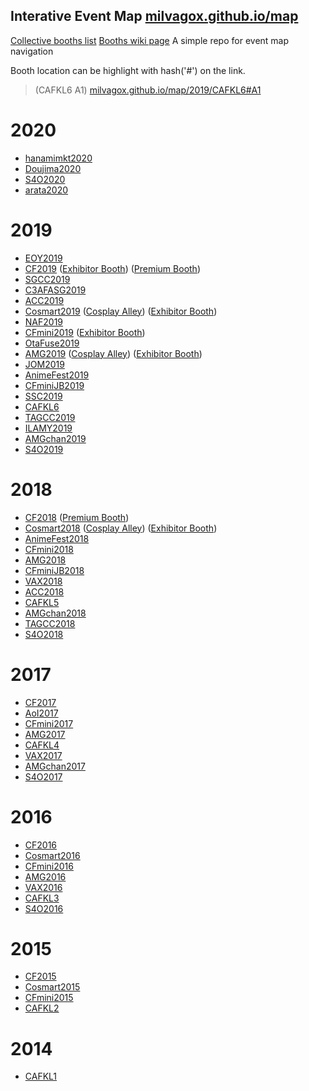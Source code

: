 Interative Event Map [milvagox.github.io/map](https://milvagox.github.io/map)
----
[Collective booths list](https://milvagox.github.io/map/booths)
[Booths wiki page](https://milvagox.miraheze.org/wiki/Main_Page)
A simple repo for event map navigation 

Booth location can be highlight with hash('#') on the link.
> (CAFKL6 A1) [milvagox.github.io/map/2019/CAFKL6#A1](https://milvagox.github.io/map/2019/CAFKL6#A1)


# 2020
- [hanamimkt2020](https://milvagox.github.io/map/2020/hanamimkt2020)
- [Doujima2020](https://milvagox.github.io/map/2020/Doujima2020)
- [S4O2020](https://milvagox.github.io/map/2020/S4O2020)
- [arata2020](https://milvagox.github.io/map/2020/arata2020)

# 2019
- [EOY2019](https://milvagox.github.io/map/2019/EOY2019)
- [CF2019](https://milvagox.github.io/map/2019/CF2019) ([Exhibitor Booth](https://milvagox.github.io/map/2019/CF2019E)) ([Premium Booth](https://milvagox.github.io/map/2019/CF2019P))
- [SGCC2019](https://milvagox.github.io/map/2019/SGCC2019)
- [C3AFASG2019](https://milvagox.github.io/map/2019/C3AFASG2019)
- [ACC2019](https://milvagox.github.io/map/2019/ACC2019)
- [Cosmart2019](https://milvagox.github.io/map/2019/Cosmart2019) ([Cosplay Alley](https://milvagox.github.io/map/2019/Cosmart2019C)) ([Exhibitor Booth](https://milvagox.github.io/map/2019/Cosmart2019E))
- [NAF2019](https://milvagox.github.io/map/2019/NAF2019)
- [CFmini2019](https://milvagox.github.io/map/2019/CFmini2019) ([Exhibitor Booth](https://milvagox.github.io/map/2019/CFmini2019E))
- [OtaFuse2019](https://milvagox.github.io/map/2019/OtaFuse2019)
- [AMG2019](https://milvagox.github.io/map/2019/AMG2019) ([Cosplay Alley](https://milvagox.github.io/map/2019/AMG2019C)) ([Exhibitor Booth](https://milvagox.github.io/map/2019/AMG2019E))
- [JOM2019](https://milvagox.github.io/map/2019/JOM2019)
- [AnimeFest2019](https://milvagox.github.io/map/2019/AnimeFest2019)
- [CFminiJB2019](https://milvagox.github.io/map/2019/CFminiJB2019)
- [SSC2019](https://milvagox.github.io/map/2019/SSC2019)
- [CAFKL6](https://milvagox.github.io/map/2019/CAFKL6)
- [TAGCC2019](https://milvagox.github.io/map/2019/TAGCC2019)
- [ILAMY2019](https://milvagox.github.io/map/2019/ILAMY2019)
- [AMGchan2019](https://milvagox.github.io/map/2019/AMGchan2019)
- [S4O2019](https://milvagox.github.io/map/2019/S4O2019)

# 2018
- [CF2018](https://milvagox.github.io/map/2018/CF2018) ([Premium Booth](https://milvagox.github.io/map/2018/CF2018P))
- [Cosmart2018](https://milvagox.github.io/map/2018/Cosmart2018) ([Cosplay Alley](https://milvagox.github.io/map/2018/Cosmart2018C)) ([Exhibitor Booth](https://milvagox.github.io/map/2018/Cosmart2018E))
- [AnimeFest2018](https://milvagox.github.io/map/2018/AnimeFest2018)
- [CFmini2018](https://milvagox.github.io/map/2018/CFmini2018)
- [AMG2018](https://milvagox.github.io/map/2018/AMG2018)
- [CFminiJB2018](https://milvagox.github.io/map/2018/CFminiJB2018)
- [VAX2018](https://milvagox.github.io/map/2018/VAX2018)
- [ACC2018](https://milvagox.github.io/map/2018/ACC2018)
- [CAFKL5](https://milvagox.github.io/map/2018/CAFKL5)
- [AMGchan2018](https://milvagox.github.io/map/2018/AMGchan2018)
- [TAGCC2018](https://milvagox.github.io/map/2018/TAGCC2018)
- [S4O2018](https://milvagox.github.io/map/2018/S4O2018)

# 2017
- [CF2017](https://milvagox.github.io/map/2017/CF2017)
- [AoI2017](https://milvagox.github.io/map/2017/AoI2017)
- [CFmini2017](https://milvagox.github.io/map/2017/CFmini2017)
- [AMG2017](https://milvagox.github.io/map/2017/AMG2017)
- [CAFKL4](https://milvagox.github.io/map/2017/CAFKL4)
- [VAX2017](https://milvagox.github.io/map/2017/VAX2017)
- [AMGchan2017](https://milvagox.github.io/map/2017/AMGchan2017)
- [S4O2017](https://milvagox.github.io/map/2017/S4O2017)

# 2016
- [CF2016](https://milvagox.github.io/map/2016/CF2016)
- [Cosmart2016](https://milvagox.github.io/map/2016/Cosmart2016)
- [CFmini2016](https://milvagox.github.io/map/2016/CFmini2016)
- [AMG2016](https://milvagox.github.io/map/2016/AMG2016)
- [VAX2016](https://milvagox.github.io/map/2016/VAX2016)
- [CAFKL3](https://milvagox.github.io/map/2016/CAFKL3)
- [S4O2016](https://milvagox.github.io/map/2016/S4O2016)

# 2015
- [CF2015](https://milvagox.github.io/map/2015/CF2015)
- [Cosmart2015](https://milvagox.github.io/map/2015/Cosmart2015)
- [CFmini2015](https://milvagox.github.io/map/2015/CFmini2015)
- [CAFKL2](https://milvagox.github.io/map/2015/CAFKL2)

# 2014
- [CAFKL1](https://milvagox.github.io/map/2014/CAFKL1)